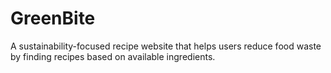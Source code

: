 # GreenBite
A sustainability-focused recipe website that helps users reduce food waste by finding recipes based on available ingredients.
